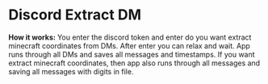 # Discord Extract DM

**How it works:**
You enter the discord token and enter do you want extract minecraft coordinates from DMs.
After enter you can relax and wait.
App runs through all DMs and saves all messages and timestamps. If you want extract minecraft coordinates, then app also runs through all messages and saving all messages with digits in file.
